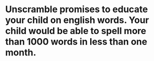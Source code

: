 # Unscramble promises to educate your child on english words. Your child would be able to spell more than 1000 words in less than one month.
